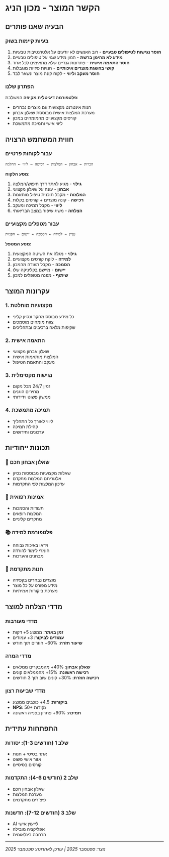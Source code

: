# הקשר המוצר - מכון הניג

## הבעיה שאנו פותרים

### בעיות קיימות בשוק
1. **חוסר נגישות לטיפולים טבעיים** - רוב האנשים לא יודעים על אלטרנטיבות טבעיות
2. **מידע לא מהימן ברשת** - המון מידע שגוי על טיפולים טבעיים
3. **חוסר התאמה אישית** - פתרונות גנריים שלא מתאימים לכל אחד
4. **קושי בהשגת מוצרים איכותיים** - חנויות פיזיות מוגבלות
5. **חוסר מעקב וליווי** - לקוח קונה מוצר ונשאר לבד

### הפתרון שלנו
**פלטפורמה דיגיטלית מקיפה** המשלבת:
- חנות אינטרנט מקצועית עם מוצרים נבחרים
- מערכת המלצות אישית מבוססת שאלון אבחון
- קורסים מקצועיים מהמומחים במכון
- ליווי אישי ותמיכה מתמשכת

## חווית המשתמש הרצויה

### עבור לקוחות פרטיים
```
הכרות ← אבחון ← המלצות ← רכישה ← ליווי ← החלמה
```

**מסע הלקוח:**
1. **גילוי** - מגיע לאתר דרך חיפוש/המלצה
2. **אבחון** - עונה על שאלון מקצועי
3. **המלצות** - מקבל תוכנית טיפול מותאמת
4. **רכישה** - קונה מוצרים + קורסים בקלות
5. **ליווי** - מקבל תמיכה ומעקב
6. **הצלחה** - משיג שיפור במצב הבריאותי

### עבור מטפלים מקצועיים
```
עניין ← למידה ← הסמכה ← יישום ← הפניות
```

**מסע המטפל:**
1. **גילוי** - מגלה את השיטה המקצועית
2. **למידה** - לוקח קורסים מקצועיים
3. **הסמכה** - מקבל תעודה מהמכון
4. **יישום** - מיישם בקליניקה שלו
5. **שיתוף** - מפנה מטופלים למכון

## עקרונות המוצר

### 1. מקצועיות מוחלטת
- כל מידע מבוסס מחקר ונסיון קליני
- צוות מומחים מוסמכים
- שקיפות מלאה ברכיבים ובתהליכים

### 2. התאמה אישית
- שאלון אבחון מקצועי
- המלצות מותאמות אישית
- מעקב והתאמת הטיפול

### 3. נגישות מקסימלית
- זמין 24/7 מכל מקום
- מחירים הוגנים
- ממשק פשוט וידידותי

### 4. תמיכה מתמשכת
- ליווי לאורך כל התהליך
- קהילת תמיכה
- עדכונים וחידושים

## תכונות ייחודיות

### 🎯 שאלון אבחון חכם
- שאלות מקצועיות מבוססות נסיון
- אלגוריתם המלצות מתקדם
- עדכון המלצות לפי התקדמות

### 🏥 אמינות רפואית
- תעודות והסמכות
- המלצות רופאים
- מחקרים קליניים

### 📚 פלטפורמת למידה
- וידאו באיכות גבוהה
- חומרי לימוד להורדה
- מבחנים והערכות

### 🛒 חנות מתקדמת
- מוצרים נבחרים בקפידה
- מידע מפורט על כל מוצר
- מערכת ביקורות אמיתיות

## מדדי הצלחה למוצר

### מדדי מעורבות
- **זמן באתר**: ממוצע 5+ דקות
- **עמודים לביקור**: 3+ עמודים
- **שיעור חזרה**: 60%+ חוזרים תוך חודש

### מדדי המרה
- **שאלון אבחון**: 40%+ מהמבקרים ממלאים
- **רכישה ראשונה**: 15%+ מהממלאים קונים
- **רכישה חוזרת**: 30%+ קונים שוב תוך 3 חודשים

### מדדי שביעות רצון
- **ביקורות**: 4.5+ כוכבים ממוצע
- **NPS**: 50+ נקודות
- **תמיכה**: 90%+ פתרון בפנייה ראשונה

## התפתחות עתידית

### שלב 1 (חודשים 1-3): יסודות
- אתר בסיסי + חנות
- אזור אישי פשוט
- קורסים בסיסיים

### שלב 2 (חודשים 4-6): התקדמות
- שאלון אבחון חכם
- מערכת המלצות
- פיצ'רים מתקדמים

### שלב 3 (חודשים 7-12): חדשנות
- AI לייעוץ אישי
- אפליקציה מובילה
- הרחבה בינלאומית

---
*נוצר: ספטמבר 2025 | עודכן לאחרונה: ספטמבר 2025*
